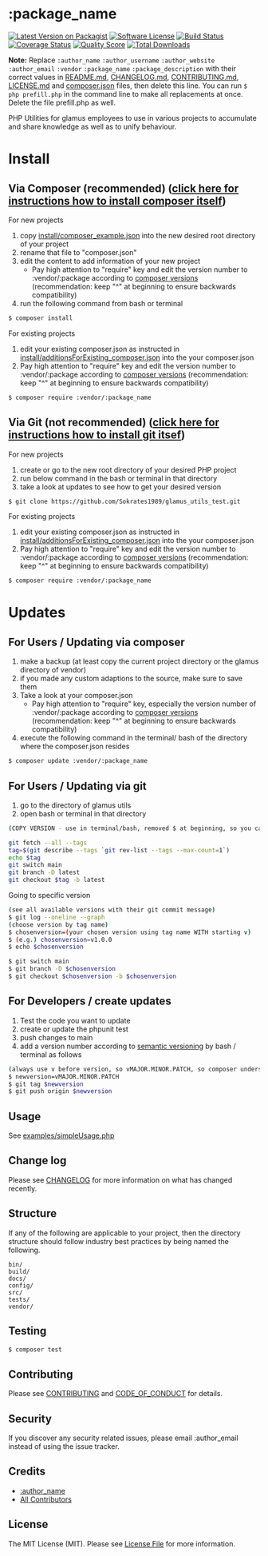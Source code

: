 # :package_name

[![Latest Version on Packagist][ico-version]][link-packagist]
[![Software License][ico-license]](LICENSE.md)
[![Build Status][ico-travis]][link-travis]
[![Coverage Status][ico-scrutinizer]][link-scrutinizer]
[![Quality Score][ico-code-quality]][link-code-quality]
[![Total Downloads][ico-downloads]][link-downloads]

**Note:** Replace ```:author_name``` ```:author_username``` ```:author_website``` ```:author_email``` ```:vendor``` ```:package_name``` ```:package_description``` with their correct values in [README.md](README.md), [CHANGELOG.md](CHANGELOG.md), [CONTRIBUTING.md](CONTRIBUTING.md), [LICENSE.md](LICENSE.md) and [composer.json](composer.json) files, then delete this line. You can run `$ php prefill.php` in the command line to make all replacements at once. Delete the file prefill.php as well.

PHP Utilities for glamus employees to use in various projects to accumulate and share knowledge as well as to unify behaviour.


# Install

## Via Composer (recommended) ([click here for instructions how to install composer itself](https://getcomposer.org/))

For new projects 
1. copy [install/composer_example.json](install/composer_example.json) into the new desired root directory of your project
2. rename that file to "composer.json"
3. edit the content to add information of your new project
   - Pay high attention to "require" key and edit the version number to :vendor/:package according to [composer versions](https://getcomposer.org/doc/articles/versions.md) (recommendation: keep "^" at beginning to ensure backwards compatibility)
4. run the following command from bash or terminal 

``` bash
$ composer install
```

For existing projects
1. edit your existing composer.json as instructed in [install/additionsForExisting_composer.json](install/additionsForExisting_composer.json) into the your composer.json
2. Pay high attention to "require" key and edit the version number to :vendor/:package according to [composer versions](https://getcomposer.org/doc/articles/versions.md) (recommendation: keep "^" at beginning to ensure backwards compatibility)

``` bash
$ composer require :vendor/:package_name
```

## Via Git (not recommended) ([click here for instructions how to install git itsef](https://github.com/git-guides/install-git))

For new projects
1. create or go to the new root directory of your desired PHP project
2. run below command in the bash or terminal in that directory
3. take a look at updates to see how to get your desired version

``` bash
$ git clone https://github.com/Sokrates1989/glamus_utils_test.git
```

For existing projects
1. edit your existing composer.json as instructed in [install/additionsForExisting_composer.json](install/additionsForExisting_composer.json) into the your composer.json
2. Pay high attention to "require" key and edit the version number to :vendor/:package according to [composer versions](https://getcomposer.org/doc/articles/versions.md) (recommendation: keep "^" at beginning to ensure backwards compatibility)

``` bash
$ composer require :vendor/:package_name
```

# Updates

## For Users / Updating via composer 

1. make a backup (at least copy the current project directory or the glamus directory of vendor)
2. if you made any custom adaptions to the source, make sure to save them
3. Take a look at your composer.json
    - Pay high attention to "require" key, especially the version number of :vendor/:package according to [composer versions](https://getcomposer.org/doc/articles/versions.md) (recommendation: keep "^" at beginning to ensure backwards compatibility)
4. execute the following command in the terminal/ bash of the directory  where the composer.json resides

``` bash
$ composer update :vendor/:package_name
```


## For Users / Updating via git

1. go to the directory of glamus utils 
2. open bash or terminal in that directory

``` bash
(COPY VERSION - use in terminal/bash, removed $ at beginning, so you can simply copy/ paste)

git fetch --all --tags
tag=$(git describe --tags `git rev-list --tags --max-count=1`)
echo $tag
git switch main
git branch -D latest
git checkout $tag -b latest
```

Going to specific version
``` bash
(see all available versions with their git commit message)
$ git log --oneline --graph
(choose version by tag name)
$ chosenversion=(your chosen version using tag name WITH starting v)
$ (e.g.) chosenversion=v1.0.0
$ echo $chosenversion

$ git switch main
$ git branch -D $chosenversion
$ git checkout $chosenversion -b $chosenversion
```


## For Developers / create updates

1. Test the code you want to update
2. create or update the phpunit test
3. push changes to main
4. add a version number according to [semantic versioning](https://semver.org/) by bash / terminal as follows

``` bash
(always use v before version, so vMAJOR.MINOR.PATCH, so composer understands versions)
$ newversion=vMAJOR.MINOR.PATCH
$ git tag $newversion
$ git push origin $newversion
```

## Usage

See [examples/simpleUsage.php](examples/simpleUsage.php)

## Change log

Please see [CHANGELOG](CHANGELOG.md) for more information on what has changed recently.


## Structure

If any of the following are applicable to your project, then the directory structure should follow industry best practices by being named the following.

```
bin/        
build/
docs/
config/
src/
tests/
vendor/
```

## Testing

``` bash
$ composer test
```

## Contributing

Please see [CONTRIBUTING](CONTRIBUTING.md) and [CODE_OF_CONDUCT](CODE_OF_CONDUCT.md) for details.

## Security

If you discover any security related issues, please email :author_email instead of using the issue tracker.

## Credits

- [:author_name][link-author]
- [All Contributors][link-contributors]

## License

The MIT License (MIT). Please see [License File](LICENSE.md) for more information.

[ico-version]: https://img.shields.io/packagist/v/:vendor/:package_name.svg?style=flat-square
[ico-license]: https://img.shields.io/badge/license-MIT-brightgreen.svg?style=flat-square
[ico-travis]: https://img.shields.io/travis/:vendor/:package_name/master.svg?style=flat-square
[ico-scrutinizer]: https://img.shields.io/scrutinizer/coverage/g/:vendor/:package_name.svg?style=flat-square
[ico-code-quality]: https://img.shields.io/scrutinizer/g/:vendor/:package_name.svg?style=flat-square
[ico-downloads]: https://img.shields.io/packagist/dt/:vendor/:package_name.svg?style=flat-square

[link-packagist]: https://packagist.org/packages/:vendor/:package_name
[link-travis]: https://travis-ci.org/:vendor/:package_name
[link-scrutinizer]: https://scrutinizer-ci.com/g/:vendor/:package_name/code-structure
[link-code-quality]: https://scrutinizer-ci.com/g/:vendor/:package_name
[link-downloads]: https://packagist.org/packages/:vendor/:package_name
[link-author]: https://github.com/:author_username
[link-contributors]: ../../contributors
